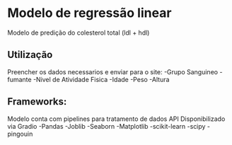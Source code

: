# Modelo de regressão linear
Modelo de predição do colesterol total (ldl + hdl) 

## Utilização
Preencher os dados necessarios e enviar para o site:
-Grupo Sanguineo
-fumante
-Nivel de Atividade Fisica
-Idade
-Peso
-Altura

## Frameworks:
Modelo conta com pipelines para tratamento de dados 
API Disponibilizado via Gradio
-Pandas
-Joblib
-Seaborn
-Matplotlib
-scikit-learn
-scipy
-pingouin
